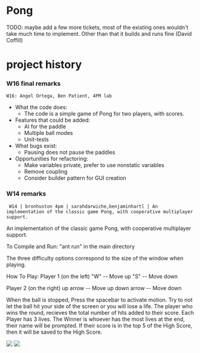 Pong
==============

TODO: maybe add a few more tickets, most of the existing ones wouldn't take much time to implement.  Other than that it builds and runs fine (David Coffill)

project history
===============

### W16 final remarks

`W16: Angel Ortega, Ben Patient, 4PM lab`

* What the code does:
  * The code is a simple game of Pong for two players, with scores.
* Features that could be added:
  * AI for the paddle
  * Multiple ball modes
  * Unit-tests
* What bugs exist:
  * Pausing does not pause the paddles
* Opportunities for refactoring:
  * Make variables private, prefer to use nonstatic variables
  * Remove coupling
  * Consider builder pattern for GUI creation

### W14 remarks
```
 W14 | bronhuston 4pm | sarahdarwiche,benjaminhartl | An implementation of the classic game Pong, with cooperative multiplayer support.
```

An implementation of the classic game Pong, with cooperative multiplayer support.

To Compile and Run:
"ant run" in the main directory

The three difficulty options correspond to the size of the window when playing.

How To Play:
Player 1 (on the left)
  "W" -- Move up
  "S" -- Move down

Player 2 (on the right)
  up arrow -- Move up
  down arrow -- Move down

When the ball is stopped, Press the spacebar to activate motion.
Try to not let the ball hit your side of the screen or you will lose a life.
The player who wins the round, recieves the total number of hits added to their score.
Each Player has 3 lives.
The Winner is whoever has the most lives at the end, their name will be prompted.
If their score is in the top 5 of the High Score, then it will be saved to the High Score.

![](http://i.imgur.com/NAKKNhR.jpg)
![](http://i.imgur.com/jdCMrej.jpg)
